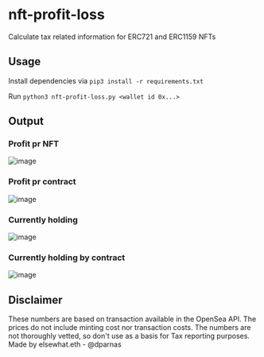 # nft-profit-loss
Calculate tax related information for ERC721 and ERC1159 NFTs


## Usage
Install dependencies via `pip3 install -r requirements.txt`

Run `python3 nft-profit-loss.py <wallet id 0x...>`

## Output
### Profit pr NFT

![image](https://user-images.githubusercontent.com/1133607/141692987-26409422-d28f-404f-8629-74ee9c4d4931.png)

### Profit pr contract
![image](https://user-images.githubusercontent.com/1133607/141693004-30318735-0e60-4220-8495-f0ccd4352b0a.png)

### Currently holding
![image](https://user-images.githubusercontent.com/1133607/141693009-6418c686-1bb4-4f6d-8650-619c0f0f367b.png)

### Currently holding by contract
![image](https://user-images.githubusercontent.com/1133607/141693020-9ea62400-6449-401a-bd1b-3490a3127478.png)


## Disclaimer
These numbers are based on transaction available in the OpenSea API.
The prices do not include minting cost nor transaction costs.
The numbers are not thoroughly vetted, so don't use as a basis for Tax reporting purposes.
Made by elsewhat.eth - @dparnas
